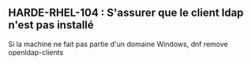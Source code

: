 ## HARDE-RHEL-104 : S'assurer que le client ldap n'est pas installé

Si la machine ne fait pas partie d'un domaine Windows,
dnf remove openldap-clients

